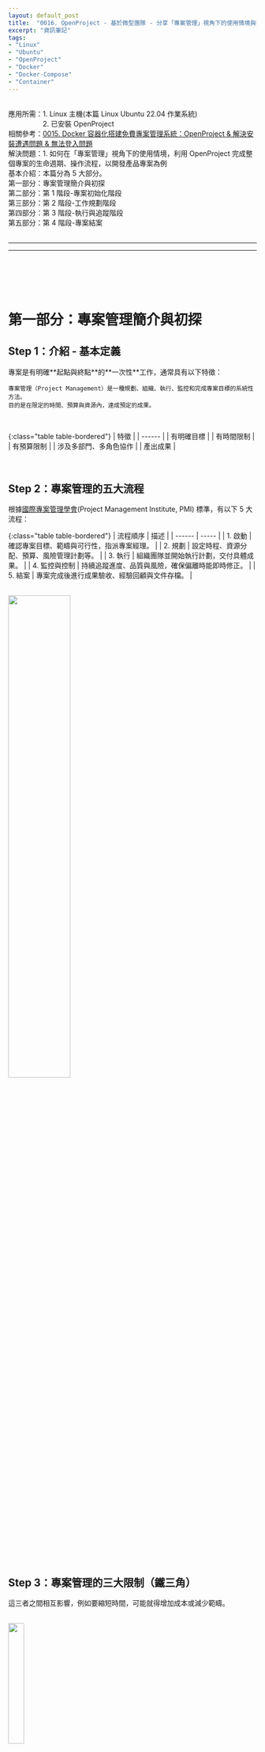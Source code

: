 ```yaml
---
layout: default_post
title:  "0016. OpenProject - 基於微型團隊 - 分享「專案管理」視角下的使用情境與操作流程 - 以開發產品專案為例"
excerpt: "資訊筆記"
tags: 
- "Linux"
- "Ubuntu"
- "OpenProject"
- "Docker"
- "Docker-Compose"
- "Container"
---
```


<div class="summary">
<br/>應用所需：1. Linux 主機(本篇 Linux Ubuntu 22.04 作業系統)
<br/>&emsp;&emsp;&emsp;&emsp;&emsp;2. 已安裝 OpenProject
<br/>相關參考：<a href="https://gotoa1234.github.io//2025/05/31/1.html">0015. Docker 容器化搭建免費專案管理系統：OpenProject & 解決安裝遭遇問題 & 無法登入問題</a>
<br/>解決問題：1. 如何在「專案管理」視角下的使用情境，利用 OpenProject 完成整個專案的生命週期、操作流程，以開發產品專案為例
<br/>基本介紹：本篇分為 5 大部分。
<br/>第一部分：專案管理簡介與初探
<br/>第二部分：第 1 階段-專案初始化階段
<br/>第三部分：第 2 階段-工作規劃階段
<br/>第四部分：第 3 階段-執行與追蹤階段
<br/>第五部分：第 4 階段-專案結案
</div>

<div class="title">
    <br/><hr class="titleinner">
	<span></span>
	<hr class="titleinner"><br/>
</div>

<br/><br/>
<h1>第一部分：專案管理簡介與初探</h1>

<h2>Step 1：介紹 - 基本定義</h2>
專案是有明確**起點與終點**的**一次性**工作，通常具有以下特徵：

```
專案管理（Project Management）是一種規劃、組織、執行、監控和完成專案目標的系統性方法。
目的是在限定的時間、預算與資源內，達成預定的成果。
```

<br/>

{:class="table table-bordered"}
| 特徵 | 
| ------ |
| 有明確目標  |
| 有時間限制    |
| 有預算限制 |
| 涉及多部門、多角色協作  |
| 產出成果     |

<br/>

<h2>Step 2：專案管理的五大流程</h2>
根據<a href="https://zh.wikipedia.org/zh-tw/%E5%9C%8B%E9%9A%9B%E5%B0%88%E6%A1%88%E7%AE%A1%E7%90%86%E5%AD%B8%E6%9C%83">國際專案管理學會</a>(Project Management Institute, PMI) 標準，有以下 5 大流程：

{:class="table table-bordered"}
| 流程順序 | 描述 |
| ------ | ----- |
| 1. 啟動  | 確認專案目標、範疇與可行性，指派專案經理。 |
| 2. 規劃  | 設定時程、資源分配、預算、風險管理計劃等。 |
| 3. 執行  | 組織團隊並開始執行計劃，交付具體成果。  |
| 4. 監控與控制  | 持續追蹤進度、品質與風險，確保偏離時能即時修正。 |
| 5. 結案  |  專案完成後進行成果驗收、經驗回顧與文件存檔。 |


<br/> <img src="/assets/image/Infomation/2025_06_07/000.png" alt="" width="50%" height="50%" />
<br/>

<h2>Step 3：專案管理的三大限制（鐵三角）</h2>
這三者之間相互影響，例如要縮短時間，可能就得增加成本或減少範疇。

<br/> <img src="/assets/image/Infomation/2025_06_07/000_1.png" alt="" width="25%" height="25%" />
<br/>


<h2>Step 4：專案管理能力-具體舉例評估</h2>
專案管理能力的優劣，不能只看是否按時交付，而是要從多個維度來觀察。以下是一些可具體的判斷標準：

{:class="table table-bordered"}
| 能力項目 | 優秀表現 | 不佳表現 |
| ------ | ----- | ----- | 
| 1. 計畫能力  | 能清楚規劃目標、時程、資源與預算，計畫具體可執行 | 計畫模糊、頻繁變更、無法預測里程碑進度
| 2. 時程控管  | 交付準時，懂得優先順序與緩衝安排 | 經常延誤，錯估工時，不懂如何調整計畫
| 3. 執風險管理  | 能預測風險並有備案，遇到問題時迅速反應  | 被動處理問題
| 4. 溝通協調  | 能有效與內外部人員溝通，資訊透明、跨部門協作順暢 | 資訊封閉，溝通頻出誤解，衝突難化解
| 5. 利害關係人管理  | 讓客戶/老闆清楚進度與風險，能管理期望 | 難以處理需求變更，無法維持關係信任
| 6. 資源管理  | 有效率地分配人力/預算，避免浪費 | 重工、閒置、預算超支

<br/>OpenProject 只是專案管理工具，目的在協助專案管理人能更順利實現以上目標，每個專案管理人若有更順手的工具、方法，則應以更適合自己的為優先考量。
<br/>


<h2>Step 5：常見角色</h2>
以下是常見的專案中出現的角色

{:class="table table-bordered"}
| 角色名稱 | 職責扼要 |
| ------ | ----- | 
| 1. Project Manager (PM)  | 計畫時程、資源分配、風險控管、協調團隊與利害關係人 |
| 2. Product Owner (PO)  | 規劃產品需求、維護 backlog、與用戶溝通需求 |
| 3. Developer / Engineer  | 組織團隊並開始執行計劃，交付具體成果。  |
| 4. QA / Tester  | 測試功能、回報缺陷、維護測試用例與流程 |
| 5. UX/UI 設計師  | 設計使用者介面、體驗流程、與前端合作 |
| 6. Tech Lead / Architect  | 技術方向規劃、架構設計、代碼審查與技術選型 |
| 7. DevOps / 維運人員  | CI/CD、部署管理、系統監控與可用性維護 |

<br/>




<br/><br/>
<h1>第二部分：第 1 階段-專案初始化階段</h1>

<h2>Step 1：啟動專案 - 架構圖</h2>
此篇<a href="https://gotoa1234.github.io//2025/05/31/1.html">OpenProject</a>若有順利搭建後，進行操作。
<br/>對應專案管理的**啟動**階段，完成後，下階段為**規劃**。
<br/>並且整個專案的管理架構如下，會有對應的**工程師**進行回報**專案經理**，再由**專案經理**回報進度給最終管理者(客戶/老闆)
<br/> <img src="/assets/image/Infomation/2025_06_07/000_2.png" alt="" width="60%" height="60%" />
<br/>


<h2>Step 2：管理者-建立專案</h2>
最初可能會由一名管理者進行專案建立，做為開始。
<br/>左上角，選擇專案 -> + 專案
<br/>※管理者可以是專案經理、主管、或某位員工，具體要由專案規模與實際的工作派發
<br/> <img src="/assets/image/Infomation/2025_06_07/015.png" alt="" width="50%" height="50%" />
<br/>

<h2>Step 3：管理者-建立專案-初始專案</h2>
基本配置上需填寫：**名稱**、**專案狀態**、**專案描述**
<br/>填寫完成後，可能如下，目標是開發出一套日記軟體的產品
<br/> <img src="/assets/image/Infomation/2025_06_07/016.png" alt="" width="50%" height="50%" />
<br/>


<h2>Step 4：管理者-建立專案-切分專案</h2>
接著持續新建 2 個專案，分別是 **前端** , **後端** ，人力上允許的情況下，可以細分管理
<br/>此 2 新建專案的上層專案必須是**開發一款日記軟體**
<br/> <img src="/assets/image/Infomation/2025_06_07/017.png" alt="" width="50%" height="50%" />
<br/>


<h2>Step 5：管理者-建立專案-完成</h2>
完成後此 3 專案的建立架構分層如下：
<br/> <img src="/assets/image/Infomation/2025_06_07/018.png" alt="" width="50%" height="50%" />
<br/>



<h2>Step 6：專案管理者 - 基本資訊 - 會議</h2>
每個子專案，各自的專案管理者會有自己的時程評估，**會議**功能可以將所需要開會的時間先訂出
<br/>便於後續任務可用的工時分配
<br/>以後端專案為例 -> +會議
<br/> <img src="/assets/image/Infomation/2025_06_07/019.png" alt="" width="80%" height="80%" />
<br/> OpenProject 的會議有 2 種可選擇，依照自己所需
<br/> <img src="/assets/image/Infomation/2025_06_07/020.png" alt="" width="50%" height="50%" />
<br/>


<h2>Step 7：專案管理者 - 基本資訊 - 會議 - 建立重複會議</h2>
重複可以是 Daily Meeting ，每周一定時 0.5 h 同步這周工作內容
<br/> <img src="/assets/image/Infomation/2025_06_07/023.png" alt="" width="50%" height="50%" />
<br/>

<h2>Step 8：專案管理者 - 基本資訊 - 會議 - 建立一次性會議</h2>
一次性可以是開案會議，一開始確定後，就不會再出現的類型
<br/> <img src="/assets/image/Infomation/2025_06_07/022.png" alt="" width="70%" height="70%" />
<br/>


<h2>Step 9：專案管理者 - 基本資訊 - Wiki</h2>
屬於專案的資訊管理的共享，以主專案為例，每個專案都可以寫上自己的產品資訊、共享文件
<br/>選擇專案 -> 總覽 -> 左側 Wiki -> 新建 
<br/> <img src="/assets/image/Infomation/2025_06_07/024.png" alt="" width="70%" height="70%" />
<br/>

<h2>Step 10：專案管理者 - 基本資訊 - Wiki - 完成</h2>
最終可能會有以下 Wiki 的資訊管理的共享，每個專案都有自己文件，但是後續交接、維運都可以方便後續開發團隊參考相關的資訊。
<br/> <img src="/assets/image/Infomation/2025_06_07/025.png" alt="" width="50%" height="50%" />
<br/>

<h2>Step 11：專案管理者 - 基本資訊 - 最新消息</h2>
整個專案團隊，可以使用最新消息，將資訊發布到各專案上
<br/>選擇專案 -> 總覽 -> 左側 最新消息 -> 新建 
<br/> <img src="/assets/image/Infomation/2025_06_07/027.png" alt="" width="50%" height="50%" />
<br/>

<h2>Step 12：專案管理者 - 基本資訊 - 最新消息 - 檢視</h2>
完成後可以讓整個專案團隊下的成員看到訊息。 
<br/> <img src="/assets/image/Infomation/2025_06_07/028.png" alt="" width="50%" height="50%" />
<br/> 
<br/> 亦可以做為一個小的留言板，將資訊同步於下方
<br/> <img src="/assets/image/Infomation/2025_06_07/029.png" alt="" width="50%" height="50%" />
<br/>


<h2>Step 13：專案管理者 - 基本資訊 - 待辦事項</h2>
需要專案管理處理的事項，且是未來的備註，可以於待辦事項中記錄。
<br/>選擇專案 -> 總覽 -> 左側 待辦事項 -> 新建 
<br/> <img src="/assets/image/Infomation/2025_06_07/032.png" alt="" width="70%" height="70%" />
<br/>


<h2>Step 14：專案管理者 - 基本資訊 - 成員</h2>
專案管理者的核心部分，就是將與此專案有關的成員加入
<br/>選擇專案 -> 總覽 -> 左側 成員 -> 全部 -> 將所有有關成員加入 
<br/> <img src="/assets/image/Infomation/2025_06_07/033.png" alt="" width="70%" height="70%" />
<br/>添加完成後，如下：
<br/> <img src="/assets/image/Infomation/2025_06_07/034.png" alt="" width="50%" height="50%" />
<br/>

<h2>Step 15：專案管理者 - 基本資訊 - 前端專案成員</h2>
並且管理者，可以依照成員的職責切分
<br/> <img src="/assets/image/Infomation/2025_06_07/035.png" alt="" width="70%" height="70%" />
<br/>

<h2>Step 16：專案管理者 - 基本資訊 - 後端專案成員</h2>
同上
<br/> <img src="/assets/image/Infomation/2025_06_07/036.png" alt="" width="70%" height="70%" />
<br/>







<br/><br/>
<h1>第三部分：第 2 階段-工作規劃階段</h1>

<h2>Step 1：專案經理 - 工作項目</h2>
**管理者**已經將專案建立完成，接著底下的**專案經理**需要管理自己的成員，因此需要開出 Task 
<br/>對應專案管理的**規劃**階段，完成後，下一階段為**執行**、**監控與控制**。
<br/>專案經理登入 -> 左上角，選擇專案 -> 工作項目
<br/> <img src="/assets/image/Infomation/2025_06_07/037.png" alt="" width="50%" height="50%" />
<br/>

<h2>Step 2：專案經理 - 工作項目 - 開出任務(Task)</h2>
**管理者**已經將專案建立完成，接著底下的**專案經理**需要管理自己的成員，因此需要開出 Task 
<br/>進入工作項目條目後 -> +建立
<br/> <img src="/assets/image/Infomation/2025_06_07/038.png" alt="" width="50%" height="50%" />
<br/>

<h2>Step 3：專案經理 - 工作項目 - 任務內容</h2>
建立的 Task 由上而下依序為建議必填寫的內容：

{:class="table table-bordered"}
| 項目 | 具體內容 |
| ------ | ----- |
| 1. 任務名稱  | 定義標題名稱，便於定位該工作方向 |
| 2. 人員  | 通常負責人為建 Task 者(專案經理)，並且指派給執行者(開發工程師) |
| 3. 預估和進度  | 初估此 Task 將會花多少時間，以及目標完成日期 |
| 4. 詳細資料  | 優先級為專案經理提供，便於執行者知道到底哪個優先，若全都填High，會失去意義，也等於專案經理失職，無法清楚規劃專案項目 |

<br/>進入工作項目條目後 -> +建立
<br/> <img src="/assets/image/Infomation/2025_06_07/039.png" alt="" width="50%" height="50%" />
<br/>

<h2>Step 4：專案經理 - 工作項目 - 任務關聯</h2>
建立 Task 後，可以再開啟此項目
<br/>依序選擇關聯 -> +關聯
<br/> <img src="/assets/image/Infomation/2025_06_07/040.png" alt="" width="50%" height="50%" />
<br/>

<h2>Step 5：專案經理 - 工作項目 - 任務關聯 - 建立</h2>
依照任務性質的不同，會有此 7 種關聯，代表著此項 Task 與另外一項 Task 的關聯性，除了便於追蹤外，也避免專案項目過於發散。
<br/>這裡以前端開發工程師的工作舉例 ： **開發前台登入頁面** 為前置工作，建立**前置任務(SF)**
<br/> <img src="/assets/image/Infomation/2025_06_07/041.png" alt="" width="50%" height="50%" />
<br/>

<h2>Step 6：專案經理 - 工作項目 - 任務關聯 - 設定</h2>
工作項目 -> 手動輸入關鍵字 -> 進行添加前置 Task
<br/> <img src="/assets/image/Infomation/2025_06_07/042.png" alt="" width="50%" height="50%" />
<br/>
<br/>接著還可設定前置任務完成後，可以延遲幾天後進展此項目
<br/> <img src="/assets/image/Infomation/2025_06_07/043.png" alt="" width="50%" height="50%" />
<br/>

<h2>Step 7：專案經理 - 工作項目 - 任務關聯完成</h2>
完成後，回到總覽檢視，可以觀察到，前端專案經理開出的任務。
<br/>此單的關聯目的 : 要讓前端開發，先完成頁面，當完成時，再接著串接API，讓前後端開發可以異步開發。避免無謂的等待。
<br/>
<br/> <img src="/assets/image/Infomation/2025_06_07/044.png" alt="" width="50%" height="50%" />
<br/>

<h2>Step 8：專案經理 - 工作項目 - 里程碑</h2>
另一種工作項目-里程碑(MILESTONE)，可以提供專案下分階段性使用。
<br/>建立里程碑任務，然後定義出時間點，讓**專案經理**或**成員**有共識於此時間點我們至少要達成的目標。
<br/> <img src="/assets/image/Infomation/2025_06_07/047.png" alt="" width="50%" height="50%" />
<br/>

<h2>Step 9：專案經理 - 甘特圖</h2>
分派完工作後，在專案執行的開始、過程、結束。專案經理都會持續回報工作進度，這時可以善用甘特圖，依照自己專案的 Task 圖表檢視內容。
<br/>指定專案 -> 總覽 -> 甘特圖
<br/> <img src="/assets/image/Infomation/2025_06_07/045.png" alt="" width="25%" height="25%" />
<br/>

<h2>Step 10：專案經理 - 甘特圖 - 檢視</h2>
甘特圖會基於 Task 內的時間，而自動產生每個項目的起訖。
<br/>報告進度階段可以讓所有成員對專案時程有初步同步
<br/> <img src="/assets/image/Infomation/2025_06_07/046.png" alt="" width="50%" height="50%" />
<br/>

<h2>Step 11：專案經理 - 甘特圖 - 檢視縮放</h2>
OpenProject 的甘特圖若需要放大縮小，具體可以用右側的工具 Menu 調整
<br/> <img src="/assets/image/Infomation/2025_06_07/048.png" alt="" width="50%" height="50%" />
<br/>

<h2>Step 12：專案經理 - 匯出工作任務</h2>
時程用甘特圖很合適，但若想要每個工作任務的清單，可以利用匯出功能
<br/>指定專案 -> 總覽 -> 匯出
<br/> <img src="/assets/image/Infomation/2025_06_07/049.png" alt="" width="25%" height="25%" />
<br/>

<h2>Step 13：專案經理 - 匯出工作任務 - 匯出</h2>
匯出功能中， PDF 不支援中文版(可匯出，但亂碼)，目前可以使用 .CSV 格式，匯出 Excel 版本
<br/>※需要的欄位可以自行選擇
<br/> <img src="/assets/image/Infomation/2025_06_07/050.png" alt="" width="50%" height="50%" />
<br/>

<h2>Step 14：專案經理 - 匯出工作任務 - 下載與檢視</h2>
上一步按下**匯出**後，要在按下下載
<br/> <img src="/assets/image/Infomation/2025_06_07/051.png" alt="" width="50%" height="50%" />
<br/>
<br/> 打開後可以看到所選欄位的每個 Task (工作項目)
<br/> <img src="/assets/image/Infomation/2025_06_07/052.png" alt="" width="50%" height="50%" />
<br/>



<br/><br/>
<h1>第四部分：第 3 階段-執行與追蹤階段</h1>

<h2>Step 1：專案經理 - 啟動專案</h2>
**管理者**、**專案經理**已經將專案都規劃完成，接著專案可開始進入**執行**
<br/>對應專案管理的**執行**、**監控與控制**階段，完成後，下一階段為**結案**。
<br/>專案經理登入 -> 左上角，選擇專案 -> 狀態切換
<br/> <img src="/assets/image/Infomation/2025_06_07/053.png" alt="" width="50%" height="50%" />
<br/>

<h2>Step 2：開發工程師 - 工作項目 - 分配給我</h2>
**專案經理**已經將任務分配完成，接著對應的執行人需要處理自己分派的任務
<br/>開發工程師登入OpenProject -> 進入自己分配到的專案 -> 左側工作項目 -> 分配我的
<br/>可以看到跟自己有關的 Task
<br/> <img src="/assets/image/Infomation/2025_06_07/054.png" alt="" width="50%" height="50%" />
<br/>

<h2>Step 3：開發工程師 - 工作項目 - 切換狀態</h2>
開始處理自己的 Task 時，需要切換狀態
<br/>工作項目 -> 選擇要處理的 Task -> 切換狀態(表示進行中)
<br/> <img src="/assets/image/Infomation/2025_06_07/056.png" alt="" width="50%" height="50%" />
<br/>

<h2>Step 4：開發工程師 - 工作項目 - 填寫任務日誌</h2>
處理到一個段落後，要填寫自己花費的時間
<br/>打開 Task -> 選擇耗時旁邊的Icon(小時鐘) -> 然後填寫對應內容與工作時間
<br/> <img src="/assets/image/Infomation/2025_06_07/057.png" alt="" width="50%" height="50%" />

<br/>依序填寫完畢所有工作內容：
<br/> <img src="/assets/image/Infomation/2025_06_07/059.png" alt="" width="50%" height="50%" />
<br/> <img src="/assets/image/Infomation/2025_06_07/060.png" alt="" width="50%" height="50%" />
<br/>

<h2>Step 5：開發工程師 - 工作項目 - 剩餘工時說明</h2>
填寫工作日誌後，剩餘工時是不會自動調整，這需要手動更新，通常要讓專案管理者自行填寫，這是一種管理模式
<br/>※此模式為 [工作量基礎進度報告] => 為了讓專案經理理解到真正的耗時與，剩餘工時的相對關係
<br/> <img src="/assets/image/Infomation/2025_06_07/058.png" alt="" width="50%" height="50%" />
<br/>


<h2>Step 6：所有成員 - 時間與費用 - 監控花費工時</h2>
若開發成員有持續交付 Task 與回報工時，可以透過時間與費用，觀察到專案上的花費時間，有利於專案管理者提前發現問題，或重點優化某些功能。
<br/>選擇專案 -> 左側時間與費用 -> 選擇後預設進入此畫面
<br/> <img src="/assets/image/Infomation/2025_06_07/062.png" alt="" width="50%" height="50%" />
<br/>


<h2>Step 7：所有成員 - 時間與費用 - 觀察指定項目</h2>
也可以透過過濾項，查找專案或某項任務的花費時間
<br/> <img src="/assets/image/Infomation/2025_06_07/061.png" alt="" width="50%" height="50%" />
<br/>







<br/><br/>
<h1>第五部分：第 4 階段-專案結案</h1>

<h2>Step 1：管理員、專案經理 - 結案</h2>
專案開發完成，產品開發告一段落後，專案可進入**結案**階段，將本次產品專案相關聯的
<br/>對應專案管理的**結案**階段，完成後，又進入新的產品開發週期，到下一階段前都為了進入**啟動**階段準備。
<br/>專案經理登入 -> 左上角，選擇專案 -> 狀態切換為完成
<br/> <img src="/assets/image/Infomation/2025_06_07/063.png" alt="" width="50%" height="50%" />
<br/>
<br/>最終所有專案都將會是已完成(舉例，實際開發上越大型越有可能中途停止某些專案)
<br/> <img src="/assets/image/Infomation/2025_06_07/066.png" alt="" width="50%" height="50%" />
<br/>


<h2>Step 2：管理員、專案經理 - 結案 - 整體檢視</h2>
若完整的開發生命週期，最終甘特圖會顯示所花費的整體工時，與起訖。便於專案經理人對產品開發總結做個報告。
<br/> <img src="/assets/image/Infomation/2025_06_07/064.png" alt="" width="50%" height="50%" />
<br/> 
<br/> 工時與費用亦同
<br/> <img src="/assets/image/Infomation/2025_06_07/065.png" alt="" width="50%" height="50%" />
<br/> 


<h2>Step 3：管理員、專案經理 - 結案</h2>
最後就要將專案封存起來，避免被記入到後續的專案中。
<br/>選擇專案 -> 專案設定 -> 資訊 -> 右上角設定 -> 封存
<br/> <img src="/assets/image/Infomation/2025_06_07/067.png" alt="" width="50%" height="50%" />

<h2>Step 4：管理員、專案經理 - 結案 - 回顧</h2>
如果需要將已封存的專案，重新檢視，可以在於**封存專案**選項，再將期解封存
<br/> <img src="/assets/image/Infomation/2025_06_07/068.png" alt="" width="50%" height="50%" />
